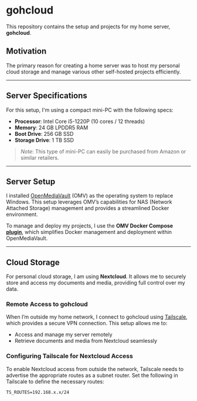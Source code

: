 # gohcloud
This repository contains the setup and projects for my home server, **gohcloud**.

## Motivation
The primary reason for creating a home server was to host my personal cloud storage and manage various other self-hosted projects efficiently.

---

## Server Specifications
For this setup, I'm using a compact mini-PC with the following specs:

- **Processor**: Intel Core i5-1220P (10 cores / 12 threads)
- **Memory**: 24 GB LPDDR5 RAM
- **Boot Drive**: 256 GB SSD
- **Storage Drive**: 1 TB SSD

> *Note*: This type of mini-PC can easily be purchased from Amazon or similar retailers.

---

## Server Setup
I installed [OpenMediaVault](https://www.openmediavault.org/) (OMV) as the operating system to replace Windows. This setup leverages OMV’s capabilities for NAS (Network Attached Storage) management and provides a streamlined Docker environment.

To manage and deploy my projects, I use the **OMV Docker Compose [plugin](https://wiki.omv-extras.org/doku.php?id=omv6:omv6_plugins:docker_compose)**, which simplifies Docker management and deployment within OpenMediaVault.

---

## Cloud Storage
For personal cloud storage, I am using **Nextcloud**. It allows me to securely store and access my documents and media, providing full control over my data.

### Remote Access to gohcloud
When I’m outside my home network, I connect to gohcloud using [Tailscale](https://tailscale.com/), which provides a secure VPN connection. This setup allows me to:

- Access and manage my server remotely
- Retrieve documents and media from Nextcloud seamlessly

### Configuring Tailscale for Nextcloud Access
To enable Nextcloud access from outside the network, Tailscale needs to advertise the appropriate routes as a subnet router. Set the following in Tailscale to define the necessary routes:

`TS_ROUTES=192.168.x.x/24`
